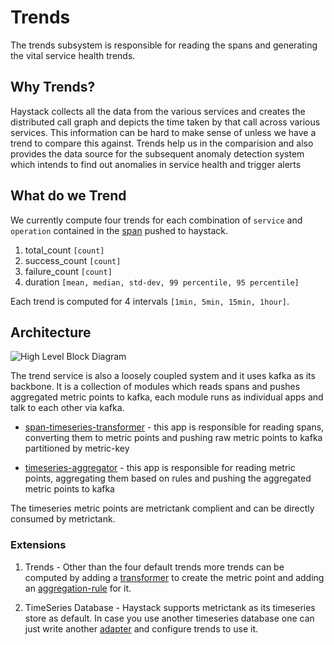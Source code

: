# Trends

The trends subsystem is responsible for reading the spans and generating the vital service health trends.

## Why Trends?

Haystack collects all the data from the various services and creates the distributed call graph and depicts the time taken by that call across various services.
This information can be hard to make sense of unless we have a trend to compare this against. Trends help us in the comparision and also provides the data source for the subsequent anomaly detection system which intends to find out anomalies in service health and trigger alerts


## What do we Trend

We currently  compute four trends for each combination of `service` and `operation` contained in the [span](https://github.com/ExpediaDotCom/haystack-idl/blob/master/proto/span.proto) pushed to haystack.

1. total_count `[count]`
2. success_count `[count]`
3. failure_count `[count]`
4. duration `[mean, median, std-dev, 99 percentile, 95 percentile]`

Each trend is computed for 4 intervals `[1min, 5min, 15min, 1hour]`.

## Architecture


![High Level Block Diagram](../images/haystack_trends.png)

The trend service is also a loosely coupled system and it uses kafka as its backbone. It is a collection of modules which reads spans and pushes aggregated metric points to kafka, each module runs as individual apps and talk to each other via kafka.
    
* [span-timeseries-transformer](https://github.com/ExpediaDotCom/haystack-trends/tree/master/span-timeseries-transformer) - this app is responsible 
for reading spans, converting them to metric points and pushing raw metric points to kafka partitioned by metric-key

* [timeseries-aggregator](https://github.com/ExpediaDotCom/haystack-trends/tree/master/timeseries-aggregator) - this app is responsible 
for reading metric points, aggregating them based on rules and pushing the aggregated metric points to kafka

The timeseries metric points are metrictank complient and can be directly consumed by metrictank. 

 ### Extensions
 
 1. Trends - Other than the four default trends more trends can be computed by adding a [transformer](https://github.com/ExpediaDotCom/haystack-trends/tree/master/span-timeseries-transformer/src/main/scala/com/expedia/www/haystack/metricpoints/transformer)
to create the metric point and adding an [aggregation-rule](https://github.com/ExpediaDotCom/haystack-trends/tree/master/timeseries-aggregator/src/main/scala/com/expedia/www/haystack/metricpoints/aggregation/rules) for it. 

 2. TimeSeries Database - Haystack supports metrictank as its timeseries store as default. In case you use another timeseries database one can just write another [adapter](https://github.com/ExpediaDotCom/haystack-trends/blob/master/commons/src/main/scala/com/expedia/www/haystack/trends/commons/serde/metricpoint/MetricTankSerde.scala) and configure trends to use it.






